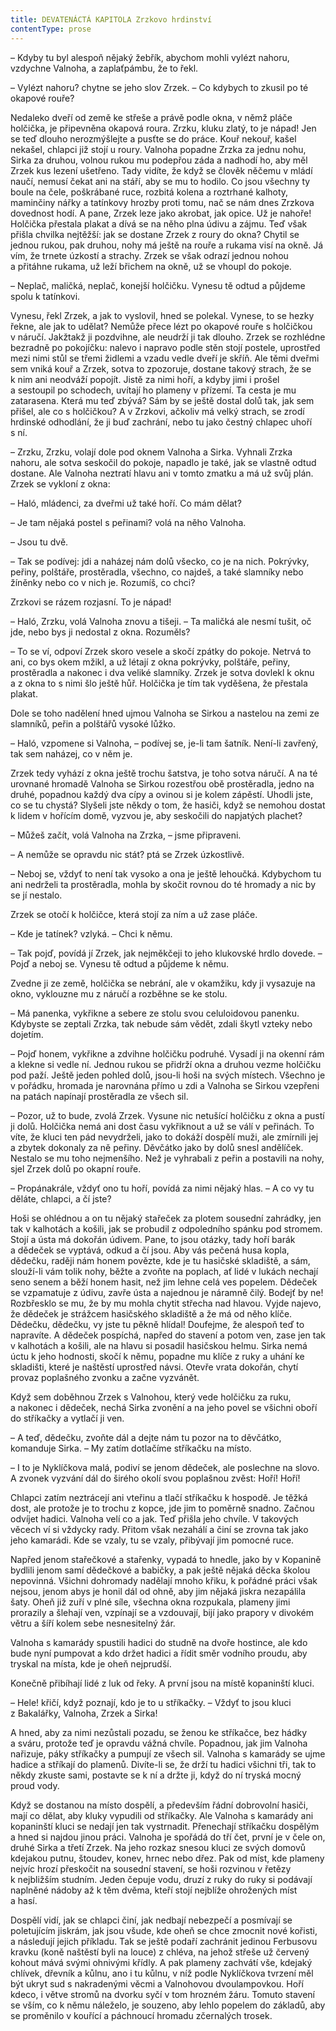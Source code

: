 ```yaml
---
title: DEVATENÁCTÁ KAPITOLA Zrzkovo hrdinství
contentType: prose
---
```


<section>

– Kdyby tu byl alespoň nějaký žebřík, abychom mohli vylézt nahoru, vzdychne Valnoha, a zaplaťpámbu, že to řekl.

– Vylézt nahoru? chytne se jeho slov Zrzek. – Co kdybych to zkusil po té okapové rouře?

Nedaleko dveří od země ke střeše a právě podle okna, v němž pláče holčička, je připevněna okapová roura. Zrzku, kluku zlatý, to je nápad! Jen se teď dlouho nerozmýšlejte a pusťte se do práce. Kouř nekouř, kašel nekašel, chlapci již stojí u roury. Valnoha popadne Zrzka za jednu nohu, Sirka za druhou, volnou rukou mu podepřou záda a nadhodí ho, aby měl Zrzek kus lezení ušetřeno. Tady vidíte, že když se člověk něčemu v mládí naučí, nemusí čekat ani na stáří, aby se mu to hodilo. Co jsou všechny ty boule na čele, poškrábané ruce, rozbitá kolena a roztrhané kalhoty, maminčiny nářky a tatínkovy hrozby proti tomu, nač se nám dnes Zrzkova dovednost hodí. A pane, Zrzek leze jako akrobat, jak opice. Už je nahoře! Holčička přestala plakat a dívá se na něho plna údivu a zájmu. Teď však přišla chvilka nejtěžší: jak se dostane Zrzek z roury do okna? Chytil se jednou rukou, pak druhou, nohy má ještě na rouře a rukama visí na okně. Já vím, že trnete úzkostí a strachy. Zrzek se však odrazí jednou nohou a přitáhne rukama, už leží břichem na okně, už se vhoupl do pokoje.

– Neplač, maličká, neplač, konejší holčičku. Vynesu tě odtud a půjdeme spolu k tatínkovi.

Vynesu, řekl Zrzek, a jak to vyslovil, hned se polekal. Vynese, to se hezky řekne, ale jak to udělat? Nemůže přece lézt po okapové rouře s holčičkou v náručí. Jakžtakž ji pozdvihne, ale neudrží ji tak dlouho. Zrzek se rozhlédne bezradně po pokojíčku: nalevo i napravo podle stěn stojí postele, uprostřed mezi nimi stůl se třemi židlemi a vzadu vedle dveří je skříň. Ale těmi dveřmi sem vniká kouř a Zrzek, sotva to zpozoruje, dostane takový strach, že se k nim ani neodváží popojít. Jistě za nimi hoří, a kdyby jimi i prošel a sestoupil po schodech, uvítají ho plameny v přízemí. Ta cesta je mu zatarasena. Která mu teď zbývá? Sám by se ještě dostal dolů tak, jak sem přišel, ale co s holčičkou? A v Zrzkovi, ačkoliv má velký strach, se zrodí hrdinské odhodlání, že ji buď zachrání, nebo tu jako čestný chlapec uhoří s ní.

– Zrzku, Zrzku, volají dole pod oknem Valnoha a Sirka. Vyhnali Zrzka nahoru, ale sotva seskočil do pokoje, napadlo je také, jak se vlastně odtud dostane. Ale Valnoha neztratí hlavu ani v tomto zmatku a má už svůj plán. Zrzek se vykloní z okna:

– Haló, mládenci, za dveřmi už také hoří. Co mám dělat?

– Je tam nějaká postel s peřinami? volá na něho Valnoha.

– Jsou tu dvě.

– Tak se podívej: jdi a naházej nám dolů všecko, co je na nich. Pokrývky, peřiny, polštáře, prostěradla, všechno, co najdeš, a také slamníky nebo žíněnky nebo co v nich je. Rozumíš, co chci?

Zrzkovi se rázem rozjasní. To je nápad!

– Haló, Zrzku, volá Valnoha znovu a tišeji. – Ta maličká ale nesmí tušit, oč jde, nebo bys ji nedostal z okna. Rozuměls?

– To se ví, odpoví Zrzek skoro vesele a skočí zpátky do pokoje. Netrvá to ani, co bys okem mžikl, a už létají z okna pokrývky, polštáře, peřiny, prostěradla a nakonec i dva veliké slamníky. Zrzek je sotva dovlekl k oknu a z okna to s nimi šlo ještě hůř. Holčička je tím tak vyděšena, že přestala plakat.

Dole se toho nadělení hned ujmou Valnoha se Sirkou a nastelou na zemi ze slamníků, peřin a polštářů vysoké lůžko.

– Haló, vzpomene si Valnoha, – podívej se, je-li tam šatník. Není-li zavřený, tak sem naházej, co v něm je.

Zrzek tedy vyhází z okna ještě trochu šatstva, je toho sotva náručí. A na té urovnané hromadě Valnoha se Sirkou rozestřou obě prostěradla, jedno na druhé, popadnou každý dva cípy a ovinou si je kolem zápěstí. Uhodli jste, co se tu chystá? Slyšeli jste někdy o tom, že hasiči, když se nemohou dostat k lidem v hořícím domě, vyzvou je, aby seskočili do napjatých plachet?

– Můžeš začít, volá Valnoha na Zrzka, – jsme připraveni.

– A nemůže se opravdu nic stát? ptá se Zrzek úzkostlivě.

– Neboj se, vždyť to není tak vysoko a ona je ještě lehoučká. Kdybychom tu ani nedrželi ta prostěradla, mohla by skočit rovnou do té hromady a nic by se jí nestalo.

Zrzek se otočí k holčičce, která stojí za ním a už zase pláče.

– Kde je tatínek? vzlyká. – Chci k němu.

– Tak pojď, povídá jí Zrzek, jak nejměkčeji to jeho klukovské hrdlo dovede. – Pojď a neboj se. Vynesu tě odtud a půjdeme k němu.

Zvedne ji ze země, holčička se nebrání, ale v okamžiku, kdy ji vysazuje na okno, vyklouzne mu z náručí a rozběhne se ke stolu.

– Má panenka, vykřikne a sebere ze stolu svou celuloidovou panenku. Kdybyste se zeptali Zrzka, tak nebude sám vědět, zdali škytl vzteky nebo dojetím.

– Pojď honem, vykřikne a zdvihne holčičku podruhé. Vysadí ji na okenní rám a klekne si vedle ní. Jednou rukou se přidrží okna a druhou vezme holčičku pod paží. Ještě jeden pohled dolů, jsou-li hoši na svých místech. Všechno je v pořádku, hromada je narovnána přímo u zdi a Valnoha se Sirkou vzepřeni na patách napínají prostěradla ze všech sil.

– Pozor, už to bude, zvolá Zrzek. Vysune nic netušící holčičku z okna a pustí ji dolů. Holčička nemá ani dost času vykřiknout a už se válí v peřinách. To víte, že kluci ten pád nevydrželi, jako to dokáží dospělí muži, ale zmírnili jej a zbytek dokonaly za ně peřiny. Děvčátko jako by dolů snesl andělíček. Nestalo se mu toho nejmenšího. Než je vyhrabali z peřin a postavili na nohy, sjel Zrzek dolů po okapní rouře.

– Propánakrále, vždyť ono tu hoří, povídá za nimi nějaký hlas. – A co vy tu děláte, chlapci, a čí jste?

Hoši se ohlédnou a on tu nějaký stařeček za plotem sousední zahrádky, jen tak v kalhotách a košili, jak se probudil z odpoledního spánku pod stromem. Stojí a ústa má dokořán údivem. Pane, to jsou otázky, tady hoří barák a dědeček se vyptává, odkud a čí jsou. Aby vás pečená husa kopla, dědečku, raději nám honem povězte, kde je tu hasičské skladiště, a sám, slouží-li vám tolik nohy, běžte a zvoňte na poplach, ať lidé v lukách nechají seno senem a běží honem hasit, než jim lehne celá ves popelem. Dědeček se vzpamatuje z údivu, zavře ústa a najednou je náramně čilý. Bodejť by ne! Rozbřesklo se mu, že by mu mohla chytit střecha nad hlavou. Vyjde najevo, že dědeček je strážcem hasičského skladiště a že má od něho klíče. Dědečku, dědečku, vy jste tu pěkně hlídal! Doufejme, že alespoň teď to napravíte. A dědeček pospíchá, napřed do stavení a potom ven, zase jen tak v kalhotách a košili, ale na hlavu si posadil hasičskou helmu. Sirka nemá úctu k jeho hodnosti, skočí k němu, popadne mu klíče z ruky a uhání ke skladišti, které je naštěstí uprostřed návsi. Otevře vrata dokořán, chytí provaz poplašného zvonku a začne vyzvánět.

Když sem doběhnou Zrzek s Valnohou, který vede holčičku za ruku, a nakonec i dědeček, nechá Sirka zvonění a na jeho povel se všichni oboří do stříkačky a vytlačí ji ven.

– A teď, dědečku, zvoňte dál a dejte nám tu pozor na to děvčátko, komanduje Sirka. – My zatím dotlačíme stříkačku na místo.

– I to je Nyklíčkova malá, podiví se jenom dědeček, ale poslechne na slovo. A zvonek vyzvání dál do širého okolí svou poplašnou zvěst: Hoří! Hoří!

Chlapci zatím neztrácejí ani vteřinu a tlačí stříkačku k hospodě. Je těžká dost, ale protože je to trochu z kopce, jde jim to poměrně snadno. Začnou odvíjet hadici. Valnoha velí co a jak. Teď přišla jeho chvíle. V takových věcech ví si vždycky rady. Přitom však nezahálí a činí se zrovna tak jako jeho kamarádi. Kde se vzaly, tu se vzaly, přibývají jim pomocné ruce.

Napřed jenom stařečkové a stařenky, vypadá to hnedle, jako by v Kopanině bydlili jenom samí dědečkové a babičky, a pak ještě nějaká děcka školou nepovinná. Všichni dohromady nadělají mnoho křiku, k pořádné práci však nejsou, jenom abys je honil dál od ohně, aby jim nějaká jiskra nezapálila šaty. Oheň již zuří v plné síle, všechna okna rozpukala, plameny jimi prorazily a šlehají ven, vzpínají se a vzdouvají, bijí jako prapory v divokém větru a šíří kolem sebe nesnesitelný žár.

Valnoha s kamarády spustili hadici do studně na dvoře hostince, ale kdo bude nyní pumpovat a kdo držet hadici a řídit směr vodního proudu, aby tryskal na místa, kde je oheň nejprudší.

Konečně přibíhají lidé z luk od řeky. A první jsou na místě kopaninští kluci.

– Hele! křičí, když poznají, kdo je to u stříkačky. – Vždyť to jsou kluci z Bakalářky, Valnoha, Zrzek a Sirka!

A hned, aby za nimi nezůstali pozadu, se ženou ke stříkačce, bez hádky a sváru, protože teď je opravdu vážná chvíle. Popadnou, jak jim Valnoha nařizuje, páky stříkačky a pumpují ze všech sil. Valnoha s kamarády se ujme hadice a stříkají do plamenů. Divíte-li se, že drží tu hadici všichni tři, tak to někdy zkuste sami, postavte se k ní a držte ji, když do ní tryská mocný proud vody.

Když se dostanou na místo dospělí, a především řádní dobrovolní hasiči, mají co dělat, aby kluky vypudili od stříkačky. Ale Valnoha s kamarády ani kopaninští kluci se nedají jen tak vystrnadit. Přenechají stříkačku dospělým a hned si najdou jinou práci. Valnoha je spořádá do tří čet, první je v čele on, druhé Sirka a třetí Zrzek. Na jeho rozkaz snesou kluci ze svých domovů kdejakou putnu, štoudev, konev, hrnec nebo dřez. Pak od míst, kde plameny nejvíc hrozí přeskočit na sousední stavení, se hoši rozvinou v řetězy k nejbližším studním. Jeden čepuje vodu, druzí z ruky do ruky si podávají naplněné nádoby až k těm dvěma, kteří stojí nejblíže ohrožených míst a hasí.

Dospělí vidí, jak se chlapci činí, jak nedbají nebezpečí a posmívají se poletujícím jiskrám, jak jsou všude, kde oheň se chce zmocnit nové kořisti, a následují jejich příkladu. Tak se ještě podaří zachránit jedinou Ferbusovu kravku (koně naštěstí byli na louce) z chléva, na jehož střeše už červený kohout mává svými ohnivými křídly. A pak plameny zachvátí vše, kdejaký chlívek, dřevník a kůlnu, ano i tu kůlnu, v níž podle Nyklíčkova tvrzení měl být ukryt sud s nakradenými věcmi a Valnohovou dvoulampovkou. Hoří kdeco, i větve stromů na dvorku syčí v tom hrozném žáru. Tomuto stavení se vším, co k němu náleželo, je souzeno, aby lehlo popelem do základů, aby se proměnilo v kouřící a páchnoucí hromadu zčernalých trosek.

</section>
